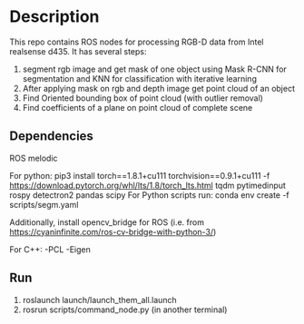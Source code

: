 # Description
This repo contains ROS nodes for processing RGB-D data from Intel realsense d435.
It has several steps:
1. segment rgb image and get mask of one object using Mask R-CNN for segmentation and KNN for classification with iterative learning
2. After applying mask on rgb and depth image get point cloud of an object
3. Find Oriented bounding box of point cloud (with outlier removal)
4. Find coefficients of a plane on point cloud of complete scene

## Dependencies
ROS melodic

For python:
pip3 install torch==1.8.1+cu111 torchvision==0.9.1+cu111 -f https://download.pytorch.org/whl/lts/1.8/torch_lts.html tqdm pytimedinput rospy detectron2 pandas scipy
For Python scripts run: conda env create -f scripts/segm.yaml

Additionally, install opencv_bridge for ROS (i.e. from https://cyaninfinite.com/ros-cv-bridge-with-python-3/)

For C++:
-PCL
-Eigen


## Run 
1. roslaunch launch/launch_them_all.launch
2. rosrun scripts/command_node.py (in another terminal)
